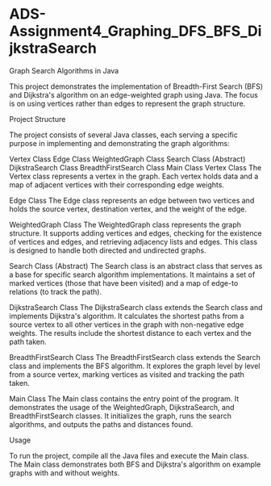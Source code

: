 # ADS-Assignment4_Graphing_DFS_BFS_DijkstraSearch

Graph Search Algorithms in Java

This project demonstrates the implementation of Breadth-First Search (BFS) and Dijkstra's algorithm on an edge-weighted graph using Java. The focus is on using vertices rather than edges to represent the graph structure.

Project Structure

The project consists of several Java classes, each serving a specific purpose in implementing and demonstrating the graph algorithms:

Vertex Class
Edge Class
WeightedGraph Class
Search Class (Abstract)
DijkstraSearch Class
BreadthFirstSearch Class
Main Class
Vertex Class
The Vertex class represents a vertex in the graph. Each vertex holds data and a map of adjacent vertices with their corresponding edge weights.

Edge Class
The Edge class represents an edge between two vertices and holds the source vertex, destination vertex, and the weight of the edge.

WeightedGraph Class
The WeightedGraph class represents the graph structure. It supports adding vertices and edges, checking for the existence of vertices and edges, and retrieving adjacency lists and edges. This class is designed to handle both directed and undirected graphs.

Search Class (Abstract)
The Search class is an abstract class that serves as a base for specific search algorithm implementations. It maintains a set of marked vertices (those that have been visited) and a map of edge-to relations (to track the path).

DijkstraSearch Class
The DijkstraSearch class extends the Search class and implements Dijkstra's algorithm. It calculates the shortest paths from a source vertex to all other vertices in the graph with non-negative edge weights. The results include the shortest distance to each vertex and the path taken.

BreadthFirstSearch Class
The BreadthFirstSearch class extends the Search class and implements the BFS algorithm. It explores the graph level by level from a source vertex, marking vertices as visited and tracking the path taken.

Main Class
The Main class contains the entry point of the program. It demonstrates the usage of the WeightedGraph, DijkstraSearch, and BreadthFirstSearch classes. It initializes the graph, runs the search algorithms, and outputs the paths and distances found.

Usage

To run the project, compile all the Java files and execute the Main class. The Main class demonstrates both BFS and Dijkstra's algorithm on example graphs with and without weights.
